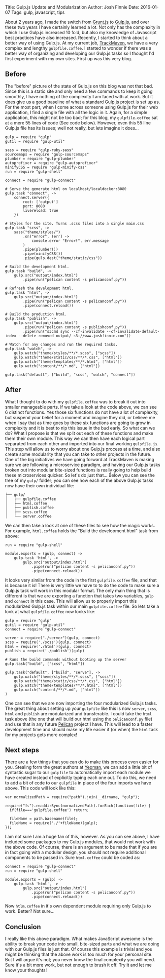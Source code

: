 Title: Gulp.js Update and Modularization
Author: Josh Finnie
Date: 2016-01-07
Tags: gulp, javascript, tips

About 2 years ago, I made the switch from [Grunt.js](http://gruntjs.com/) to [Gulp.js](http://gulpjs.com/), and over these two years I have certainly learned a lot. Not only has the complexity in which I use Gulp.js increased 10 fold, but also my knowledge of Javascript best practices have also increased. Recently, I started to think about a better way of using Gulp.js. At my current job, [TrackMaven](http://engineroom.trackmaven.com/), we have a very complex and lengthy `gulpfile.coffee`. I started to wonder if there was a better way of organizing and developing our Gulp.js tasks so I thought I'd first experiment with my own sites. First up was this very blog.

## Before

The "before" picture of the state of Gulp.js on this blog was not that bad. Since this is a static site and only need a few commands to keep it going smoothly, I have nothing of the complexity I am faced with at work. But it does give us a good baseline of what a standard Gulp.js project is set up as. For the most part, when I come across someone using Gulp.js for their web application, I find a single file with all the logic in it. Again, for a simple application, this might not be too bad; for this blog, my `gulpfile.coffee` sat at a mere 55 lines of code (See code below). However, even this 55 line Gulp.js file has its issues; well not really, but lets imagine it does...

```
gulp = require "gulp"
gutil = require "gulp-util"

sass = require "gulp-ruby-sass"
sourcemaps = require "gulp-sourcemaps"
plumber = require "gulp-plumber"
autoprefixer = require "gulp-autoprefixer"
minifyCSS = require "gulp-minify-css"
run = require "gulp-shell"

connect = require "gulp-connect"

# Serve the generate html on localhost/localdocker:8080
gulp.task "connect", ->
    connect.server({
        root: ['output']
        port: 8080
        livereload: true
    })

# Styles for the site. Turns .scss files into a single main.css
gulp.task "scss", ->
    sass("theme/styles/")
        .on("error", (err) ->
            console.error "Error!", err.message
        )
        .pipe(plumber())
        .pipe(minifyCSS())
        .pipe(gulp.dest("theme/static/css"))

# Build the development html.
gulp.task "build", ->
    gulp.src("output/index.html")
        .pipe(run("pelican content -s pelicanconf.py"))

# Refresh the development html.
gulp.task "html", ->
    gulp.src("output/index.html")
        .pipe(run("pelican content -s pelicanconf.py"))
        .pipe(connect.reload())

# Build the production html.
gulp.task "publish", ->
    gulp.src("output/index.html")
        .pipe(run("pelican content -s publishconf.py"))
        .pipe(run("s3cmd sync --cf-invalidate --cf-invalidate-default-index --delete-removed output/ s3://www.joshfinnie.com"))

# Watch for any changes and run the required tasks.
gulp.task "watch", ->
    gulp.watch("theme/styles/**/*.scss", ["scss"])
    gulp.watch("theme/static/css/**/*.css", ["html"])
    gulp.watch("theme/templates/**/*.html", ["html"])
    gulp.watch("content/**/*.md", ["html"])

gulp.task("default", ["build", "scss", "watch", "connect"])
```

## After

What I thought to do with my `gulpfile.coffee` was to break it out into smaller manageable parts. If we take a look at the code above, we can see 6 distinct functions. Yes those six functions do not have a lot of complexity, but suspend your belief for a moment and imagine they did, or believe me when I say that as time goes by these six functions are going to grow in complexity and it is best to nip this issue in the bud early. So what can we do? What I propose is that we split out each of these functions and make them their own module. This way we can then have each logical part separated from each other and imported into our final working `gulpfile.js`. This step will allow us to worry about one Gulp.js process at a time, and also create some modularity that you can take to other projects in the future. One of the big initiatives we have going forward at TrackMaven is making sure we are following a microservice paradigm, and having our Gulp.js tasks broken out into modular bite-sized functions is really going to help build these microservices quicker. So let's do just that... Below you can see the tree of my `gulp/` folder; you can see how each of the above Gulp.js tasks now have their own individual file:

```
├── gulp/
│   ├── gulpfile.coffee
│   ├── html.coffee
│   ├── publish.coffee
│   ├── scss.coffee
│   └── server.coffee
```

We can then take a look at one of these files to see how the magic works. For example, `html.coffee` holds the "Build the development html" task from above:

```
run = require "gulp-shell"

module.exports = (gulp, connect) ->
    gulp.task 'html', ->
        gulp.src("output/index.html")
            .pipe(run("pelican content -s pelicanconf.py"))
            .pipe(connect.reload())
```

It looks very similar from the code in the first `gulpfile.coffee` file, and that is because it is! There is very little we have to to do the code to make sure a Gulp.js task will work in this modular format. The only main thing that is different is that we are exporting a function that takes two variables, `gulp` and `connect` in this case. This will allow us to properly import this modularized Gulp.js task within our main `gulpfile.coffee` file. So lets take a look at what `gulpfile.coffee` now looks like:

```
gulp = require "gulp"
gutil = require "gulp-util"
connect = require "gulp-connect"

server = require("./server")(gulp, connect)
scss = require('./scss')(gulp, connect)
html = require('./html')(gulp, connect)
publish = require('./publish')(gulp)

# Runs the build commands without booting up the server
gulp.task("build", ["scss", "html"])

gulp.task("default", ["build", "serve"], ->
    gulp.watch("theme/styles/**/*.scss", ["scss"])
    gulp.watch("theme/static/css/**/*.css", ["html"])
    gulp.watch("theme/templates/**/*.html", ["html"])
    gulp.watch("content/**/*.md", ["html"])
)
```

One can see that we are now importing the four modularized Gulp.js tasks. The great thing about setting up your `gulpfile` like this is now `server`, `scss`, `html` and `publish` are modularized and transferable. I could take the `html` task above (the one that will build our html using the `pelicanconf.py` file) and use that in any future [Pelican](http://docs.getpelican.com/en/3.6.3/) project I have. This will lead to a faster development time and should make my life easier if (or when) the `html` task for my projects gets more complex!

## Next steps

There are a few things that you can do to make this process even easier for you. Stealing form the great authors at [Yeoman](http://yeoman.io/), we can add a little bit of syntastic sugar to our `gulpfile` to automatically import each module we have created instead of explicitly typing each one out. To do this, we need to add a bit of code to our `gulpfile` in place of the four imports we have above. This code will look like this:

```
var normalizedPath = require("path").join(__dirname, "gulp");

require("fs").readdirSync(normalizedPath).forEach(function(file) {
  if(file==='gulpfile.coffee') return;

  fileName = path.basename(file);
  fileName = require('./'+fileName)(gulp);
});
```

I am not sure I am a huge fan of this, however. As you can see above, I have included some packages to my Gulp.js modules, that would not work with the above code. Of course, there is an argument to be made that if you are in fact going with a modular design, you should not require additional components to be passed in. Sure `html.coffee` could be coded as:

```
connect = require "gulp-connect"
run = require "gulp-shell"

module.exports = (gulp) ->
    gulp.task 'html', ->
        gulp.src("output/index.html")
            .pipe(run("pelican content -s pelicanconf.py"))
            .pipe(connect.reload())
```

Now `htlm.coffee` in it's own dependent module requiring only Gulp.js to work. Better? Not sure...

## Conclusion

I really like this above paradigm. What makes JavaScript awesome is the ability to break your code into small, bite-sized parts and what we are doing with our Gulp.js files is just that. Of course this example is trivial and you might be thinking that the above work is too much for your personal site. But I will argue it's not; you never know the final complexity you will need. Sure it's a bit more work, but not enough to brush it off. Try it and let me know your thoughts!
